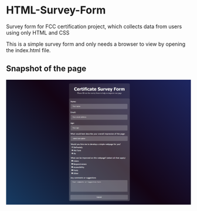 # HTML-Survey-Form
Survey form for FCC certification project,
which collects data from users using only HTML and CSS

This is a simple survey form and only needs a browser to view by opening the index.html file.

## Snapshot of the page

![](/Survey%20Form%20Preview.png)